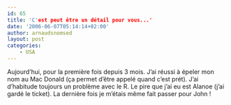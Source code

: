 ```yaml
---
id: 65
title: 'C'est peut être un détail pour vous...'
date: '2006-06-07T05:14:14+02:00'
author: arnaudsnomsed
layout: post
categories:
    - USA
---
```


Aujourd’hui, pour la première fois depuis 3 mois. J’ai réussi à épeler mon nom au Mac Donald (ça permet d’être appelé quand c’est prét). J’ai d’habitude toujours un problème avec le R. Le pire que j’ai eu est Alanoe (j’ai gardé le ticket). La dernière fois je m’étais même fait passer pour John !